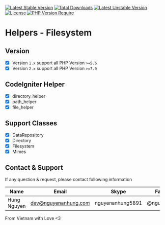 [![Latest Stable Version](http://poser.pugx.org/nguyenanhung/filesystem-helper/v)](https://packagist.org/packages/nguyenanhung/filesystem-helper) [![Total Downloads](http://poser.pugx.org/nguyenanhung/filesystem-helper/downloads)](https://packagist.org/packages/nguyenanhung/filesystem-helper) [![Latest Unstable Version](http://poser.pugx.org/nguyenanhung/filesystem-helper/v/unstable)](https://packagist.org/packages/nguyenanhung/filesystem-helper) [![License](http://poser.pugx.org/nguyenanhung/filesystem-helper/license)](https://packagist.org/packages/nguyenanhung/filesystem-helper) [![PHP Version Require](http://poser.pugx.org/nguyenanhung/filesystem-helper/require/php)](https://packagist.org/packages/nguyenanhung/filesystem-helper)

# Helpers - Filesystem

## Version

- [x] Version `1.x` support all PHP Version `>=5.6`
- [x] Version `2.x` support all PHP Version `>=7.0`

## CodeIgniter Helper

- [x] directory_helper
- [x] path_helper
- [x] file_helper

## Support Classes

- [x] DataRepository
- [x] Directory
- [x] Filesystem
- [x] Mimes

## Contact & Support

If any question & request, please contact following information

| Name        | Email                | Skype            | Facebook      |
| ----------- | -------------------- | ---------------- | ------------- |
| Hung Nguyen | dev@nguyenanhung.com | nguyenanhung5891 | @nguyenanhung |

From Vietnam with Love <3
